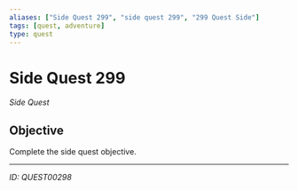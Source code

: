 ```yaml
---
aliases: ["Side Quest 299", "side quest 299", "299 Quest Side"]
tags: [quest, adventure]
type: quest
---
```


# Side Quest 299

*Side Quest*

## Objective
Complete the side quest objective.

---
*ID: QUEST00298*